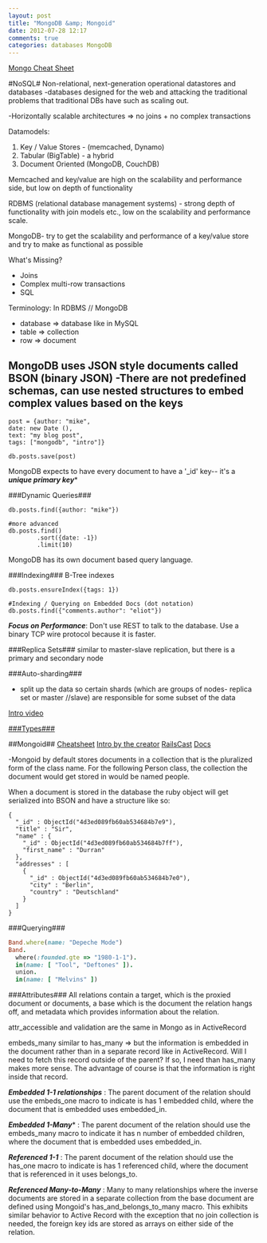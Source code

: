 ```yaml
---
layout: post
title: "MongoDB &amp; Mongoid"
date: 2012-07-28 12:17
comments: true
categories: databases MongoDB
---
```


[Mongo Cheat Sheet](http://blog.wiemann.name/mongoid-cheat-sheet)

#NoSQL#
Non-relational, next-generation operational datastores and databases
-databases designed for the web and attacking the traditional problems that traditional DBs have such as scaling out.

-Horizontally scalable architectures => no joins + no complex transactions

Datamodels:

1. Key / Value Stores - (memcached, Dynamo)
2. Tabular (BigTable) - a hybrid
3. Document Oriented (MongoDB, CouchDB)

Memcached and key/value are high on the scalability and performance side, but low on depth of functionality

RDBMS (relational database management systems) - strong depth of functionality with join models etc., low on the scalability and performance scale.

MongoDB- try to get the scalability and performance of a key/value store and try to make as functional as possible

What's Missing?
- Joins
- Complex multi-row transactions
- SQL

Terminology:
In RDBMS // MongoDB
 - database => database like in MySQL
 - table => collection
 - row => document

 MongoDB uses JSON style documents called BSON (binary JSON)
-There are not predefined schemas, can use nested structures to embed complex values based on the keys
-

```
post = {author: "mike",
date: new Date (),
text: "my blog post",
tags: ["mongodb", "intro"]} 

db.posts.save(post)
```

MongoDB expects to have every document to have a '_id' key-- it's a ***unique primary key****

###Dynamic Queries###
```
db.posts.find({author: "mike"})

#more advanced
db.posts.find()
        .sort({date: -1})
        .limit(10)
```

MongoDB has its own document based query language.

###Indexing###
B-Tree indexes
```
db.posts.ensureIndex({tags: 1})

#Indexing / Querying on Embedded Docs (dot notation)
db.posts.find({"comments.author": "eliot"})

```

***Focus on Performance***: 
Don't use REST to talk to the database. Use a binary TCP wire protocol because it is faster.

###Replica Sets###
similar to master-slave replication, but there is a primary and secondary node

###Auto-sharding###
- split up the data so certain shards (which are groups of nodes- replica set or master //slave) are responsible for some subset of the data

[Intro video](http://www.youtube.com/watch?v=bwAqN9l14kI)

[###Types###](http://www.mongodb.org/display/DOCS/MongoDB+Data+Modeling+and+Rails)


##Mongoid##
[Cheatsheet](http://blog.wiemann.name/mongoid-cheat-sheet)
[Intro by the creator](http://vimeo.com/9864311)
[RailsCast](http://railscasts.com/episodes/238-mongoid)
[Docs](http://mongoid.org/en/mongoid/)

-Mongoid by default stores documents in a collection that is the pluralized form of the class name. For the following Person class, the collection the document would get stored in would be named people.

When a document is stored in the database the ruby object will get serialized into BSON and have a structure like so:
```
{
  "_id" : ObjectId("4d3ed089fb60ab534684b7e9"),
  "title" : "Sir",
  "name" : {
    "_id" : ObjectId("4d3ed089fb60ab534684b7ff"),
    "first_name" : "Durran"
  },
  "addresses" : [
    {
      "_id" : ObjectId("4d3ed089fb60ab534684b7e0"),
      "city" : "Berlin",
      "country" : "Deutschland"
    }
  ]
}
```
###Querying###
```ruby Mongoid Querying
Band.where(name: "Depeche Mode")
Band.
  where(:founded.gte => "1980-1-1").
  in(name: [ "Tool", "Deftones" ]).
  union.
  in(name: [ "Melvins" ])
```

###Attributes###
All relations contain a target, which is the proxied document or documents, a base which is the document the relation hangs off, and metadata which provides information about the relation.

attr_accessible and validation are the same in Mongo as in ActiveRecord

embeds_many similar to has_many => but the information is embedded in the document rather than in a separate record like in ActiveRecord. Will I need to fetch this record outside of the parent? If so, I need than has_many makes more sense. The advantage of course is that the information is right inside that record.

***Embedded 1-1 relationships***
:    The parent document of the relation should use the embeds_one macro to indicate is has 1 embedded child, where the document that is embedded uses embedded_in.

***Embedded 1-Many****
:   The parent document of the relation should use the embeds_many macro to indicate it has n number of embedded children, where the document that is embedded uses embedded_in.

***Referenced 1-1***
:    The parent document of the relation should use the has_one macro to indicate is has 1 referenced child, where the document that is referenced in it uses belongs_to.

***Referenced Many-to-Many***
:    Many to many relationships where the inverse documents are stored in a separate collection from the base document are defined using Mongoid's has_and_belongs_to_many macro. This exhibits similar behavior to Active Record with the exception that no join collection is needed, the foreign key ids are stored as arrays on either side of the relation.


